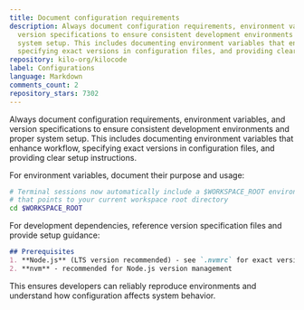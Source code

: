 ```yaml
---
title: Document configuration requirements
description: Always document configuration requirements, environment variables, and
  version specifications to ensure consistent development environments and proper
  system setup. This includes documenting environment variables that enhance workflow,
  specifying exact versions in configuration files, and providing clear setup instructions.
repository: kilo-org/kilocode
label: Configurations
language: Markdown
comments_count: 2
repository_stars: 7302
---
```


Always document configuration requirements, environment variables, and version specifications to ensure consistent development environments and proper system setup. This includes documenting environment variables that enhance workflow, specifying exact versions in configuration files, and providing clear setup instructions.

For environment variables, document their purpose and usage:
```bash
# Terminal sessions now automatically include a $WORKSPACE_ROOT environment variable 
# that points to your current workspace root directory
cd $WORKSPACE_ROOT
```

For development dependencies, reference version specification files and provide setup guidance:
```markdown
## Prerequisites
1. **Node.js** (LTS version recommended) - see `.nvmrc` for exact version
2. **nvm** - recommended for Node.js version management
```

This ensures developers can reliably reproduce environments and understand how configuration affects system behavior.